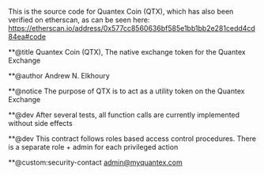 This is the source code for Quantex Coin (QTX), which has also been verified on etherscan, as can be seen here:
https://etherscan.io/address/0x577cc8560636bf585e1bb1bb2e281cedd4cd84ea#code

**@title Quantex Coin (QTX), The native exchange token for the Quantex Exchange

**@author Andrew N. Elkhoury

**@notice The purpose of QTX is to act as a utility token on the Quantex Exchange

**@dev After several tests, all function calls are currently implemented without side effects

**@dev This contract follows roles based access control procedures. There is a separate role + admin for each privileged action

**@custom:security-contact admin@myquantex.com
